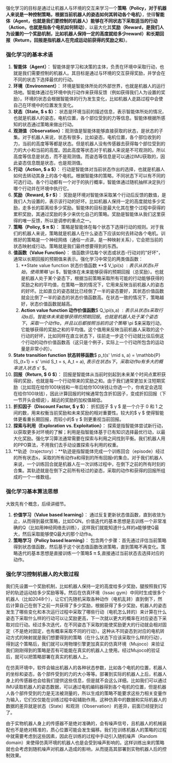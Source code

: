 强化学习的目标是通过让机器人与环境的交互来学习一个**策略（Policy，对于机器人来说是一种控制策略，根据当前机器人的姿态如何其转动各个电机）**，使得**智能体（Agent，也就是我们要控制的机器人）**能够在不同状态下采取适当的**行动（Action，也就是指各个电机如何转动）**，以最大化其**奖励（Reward，是我们人为设置的一个奖励机制，比如机器人保持一定的高度就给多少reward）**和长期**回报（Return，回报是指机器人在完成运动前获得的奖励之和）**。

### 强化学习的基本术语
1. **智能体（Agent）**： 智能体是学习和决策的主体，负责在环境中采取行动，也就是我们需要控制的机器人。其目标是通过与环境的交互获得奖励，并学会在不同的状态下选择最优的行动。
2. **环境（Environment）**： 环境是智能体所处的外部世界，也就是机器人的运行场地。智能体通过在环境中执行动作来获得反馈（例如获得我们人为设置的奖励）。环境的状态会根据智能体的行为发生变化，比如机器人走路过程中会使自己在环境中的位置发生变化。
3. **状态（State, **$ s $**）**： 状态是环境当前的描述信息，表示智能体所处的情况，也就是机器人的姿态，电机位置，各个部位受到的力等信息。智能体根据所感知的状态通过策略来做出行动。
4. **观测值（Observation）**：观测值是智能体能够直接获取的状态，是状态的子集。对于机器人来说，状态有很多，比如姿态，电机位置，各个部位收到的力，当前的高度等等都是状态。但是机器人没有传感器去获得每个部位受到的力的大小和当前的高度。因此高度等状态对于机器人来说是不可观测的。所以高度等信息是状态，而不是观测值。而姿态等信息是可以通过IMU获取的，因此姿态信息既是状态，也是观测值。
5. **行动（Action, **$ a $**）**： 行动是智能体对当前状态作出的选择，也就是机器人如何去转动其身上的各个电机。根据智能体的策略，不同状态下可以有不同的可选行动。各个行动都有一个对于的执行概率，智能体通过随机抽样决定执行哪个行动并在环境中执行它。
6. **奖励（Reward, **$ r $**）**： 奖励是环境对智能体采取某个行动后反馈的数值，是我们人为设置的，表示该行动的好坏。比如机器人保持一定的高度就给多少奖励，走多长的距离给多少奖励。智能体的目标是最大化其在整个过程中获得的累积奖励，其通过奖励的多少来优化自己的策略。奖励是智能体从我们这里获得的唯一反馈，所以是调参的重点之一。
7. **策略（Policy, **$ π $**）**： 策略是智能体在每个状态下选择行动的规则。对于我们的机器人来说，策略就是机器人在什么姿态下应该如何去转动各个电机。训练好的策略是一个神经网络（通俗一点讲，是一种映射关系），它会把当前的状态映射成行动。策略就是我们最终想要得到的东西。
8. **值函数（Value Function）**： 值函数评估每个状态或状态-行动对的"好坏"，通常以长期回报的预期值来表示。强化学习中常见的两类值函数：
    1. **State value function 状态价值函数 **$ V_\pi(s) $: 表示从状态 s 开始，使用策略$ \pi $，智能体在未来能够获得的预期回报（总奖励）。也就是机器人处于某个姿态下，根据当前策略采取所有可能的行动能够获得的奖励之和的平均值，在策略一致的情况下，它用来反映当前机器人的姿态的好坏。比如直立的姿态就比已经倒了一半的姿态要好，其状态价值函数就会比倒了一半的姿态的状态价值函数高。在状态一致的情况下，策略越好，状态价值函数就越高。
    2. **Action value function 动作价值函数**$ Q_\pi(s,a) $: 表示从状态 s 采取行动 a 后，智能体未来能够获得的预期回报。也就是机器人处于某个姿态下，采取一个动作a，并且以后都按照当前的这个策略$ \pi $来采取行动，它能够获得的奖励之和的平均值。这个值用来反映当前机器人采取的这个行动的好坏，比如同样在直立状态下，往前走一步这个行动就比往后倒这个行动的动作价值函数高（这只是个例子，实际上一个行动所包含的运动量是非常小的）。
9. **State transition function 状态转移函数**$ p_t(s' \mid s, a) = \mathbb{P}(S_{t+1} = s' \mid S_t = s, A_t = a), $表示在状态s下，采取动作a有多大的概率进入状态$ s' $。
10. **回报（Return, **$ G $**）**： 回报是智能体从当前时刻起到未来某个时间点累积获得的奖励，也就是每一个行动带来的奖励之和。由于我们通常更加关注短期奖励（比如现在给你100块钱和一年后给你100块钱让你选一个，你肯定会选现在给你100块钱），因此计算回报的时候通常包含折扣因子，变成折扣回报（下一节开头会细说），越远的奖励的加权值越低。
11. **折扣因子（Discount Factor, **$ γ $**）**： 折扣因子 $ γ $ 是一个介于 0 和 1 之间的数，用来权衡当前奖励和未来奖励的相对重要性。较大的$ γ $ 使得智能体更看重长期回报，而较小的$ γ $ 则更重视当前回报。
12. **探索与利用（Exploration vs. Exploitation）**： 探索是指智能体尝试新行动，以获取更多对环境的了解；利用是指智能体基于已有知识选择最优行动，以最大化奖励。强化学习算法通常需要在探索与利用之间找到平衡。我们机器人用的PPO算法，不用我们去手动设置探索与利用的权重。
13. **轨迹（trajectory）：**轨迹是指智能体完成一个训练回合（episode）经过的所有状态s，采取的所有动作a和得到的所有回报r的集合。对于我们机器人来说，一个训练回合就是机器人在一次训练过程中，在倒下之前的所有时刻的合集。其轨迹就是在倒下之前所有经过的姿态，采取的动作和获得的回报所组成的一个一维数组。

### 强化学习基本算法思想
大致先有个概念，后续讲细节。

1. **价值学习（Value based learning）**： 通过反复更新状态值函数，直到收敛为止，从而得到最优策略，比如DQN。价值迭代的基本思想是去训练一个非常准确的Q（比如用神经网络去训练），这样我们就能知道什么样的a能够使Q最大，然后采取能够使Q最大的那个动作a。
2. **策略学习（Policy based learning）**： 包含两个步骤：首先通过评估当前策略得到状态值函数，然后基于这个状态值函数改进策略，直到策略不再变化。策略迭代的基本思想是直接训练一个策略$ π $,直接通过当前状态去选择对应的动作。

### 强化学习控制机器人的大致过程
我们先设置一个奖励机制，比如机器人保持一定的高度给多少奖励，腿按照我们写好的轨迹运动给多少奖励等等。然后在仿真环境（Issac gym）中同时生成很多个机器人（比如2048个），让它们先随机采取各种动作（电机乱转）直到倒下，然后计算自己在倒下之前一共获得了多少奖励，根据获得了多少奖励，机器人的姿态发生了哪些变化和本次运行过程中采取了哪些行动（电机怎么转的）来计算在什么姿态下采取什么样的行动可以让奖励更高，下一次就以更大的概率在对应姿态下采取对应行动。经过多次迭代，在不同姿态下采取的能使奖励更大的行动就会相对固定（不是绝对固定，也有概率采取不同的行动）。这种从不同姿态到对应的电机转动方式的映射就是我们想要得到的策略（在什么状态下应该采取什么样的行动），得到这个策略后，我们就可以用物理引擎更加真实的仿真环境（Mujoco）来验证我们刚刚得到的策略是否有可能能在真实的机器人上使用。经过Mujoco的验证后，就可以把策略部署在真实的机器人上。

在仿真环境中，软件会输出机器人的各种状态参数，比如各个电机的位置，机器人的坐标和姿态，各个部件受到的力的大小等等。部署到实际的机器人上后，机器人身上的传感器也会给我们提供这些信息，但是就不会这么详细。比如我们可以通过IMU读取机器人的姿态数据，可以通过电机编码器得到各个电机的位置，但是机器人各个部件受到的力是无法被测量的，所以生成的策略不能要求这些力相关变量作为输入，它们仅仅能在训练过程中起辅助作用。这种仿真中的数据和实际机器人的数据的差异就是状态（State）和观测（Observation）的差异，前面已经提到过了。

由于实物机器人身上的传感器不是绝对准确的，会有噪声信号，且机器人的机械装配也不是绝对精准的，质心位置可能会发生偏移。我们在训练机器人的策略的过程中就需要考虑到这些因素，因此在训练的过程中手动引入随机噪声（Random domain）来使得仿真环境的机器人也是会受到噪声影响的。这样训练出来的策略就也会考虑到随机噪声对机器人造成的影响，从而提高其部署到实物机器人后的控制效果。

